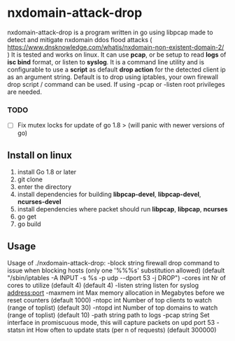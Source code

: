 # nxdomain-attack-drop
nxdomain-attack-drop is a program written in go using libpcap made to detect
and mitigate nxdomain ddos flood attacks (
https://www.dnsknowledge.com/whatis/nxdomain-non-existent-domain-2/ ) It is
tested and works on linux. It can use **pcap**, or be setup to read **logs** of
**isc bind** format, or listen to **syslog**. It is a command line utility and
is configurable to use a **script** as default **drop action** for the detected
client ip as an argument string. Default is to drop using iptables, your own
firewall drop script / command can be used. If using -pcap or -listen root
privileges are needed.

### TODO
- [ ] Fix mutex locks for update of go 1.8 > (will panic with newer versions of go)

## Install on linux
1. install Go 1.8 or later
2. git clone 
3. enter the directory
4. install dependencies for building **libpcap-devel**, **libpcap-devel**, **ncurses-devel**
5. install dependencies where packet should run **libpcap**, **libpcap**, **ncurses**
5. go get
6. go build

## Usage
Usage of ./nxdomain-attack-drop:
  -block string
    	firewall drop command to issue when blocking hosts (only one '%%%s' substitution allowed) (default "/sbin/iptables -A INPUT -s %s -p udp --dport 53 -j DROP")
  -cores int
    	Nr of cores to utilize (default 4) (default 4)
  -listen string
    	listen for syslog <address:port>
  -maxmem int
    	Max memory allocation in Megabytes before we reset counters (default 1000)
  -ntopc int
    	Number of top clients to watch (range of toplist) (default 30)
  -ntopd int
    	Number of top domains to watch (range of toplist) (default 10)
  -path string
    	path to logs
  -pcap string
    	Set interface <name> in promiscuous mode, this will capture packets on <interface> upd port 53
  -statsn int
    	How often to update stats (per n of requests) (default 300000)

